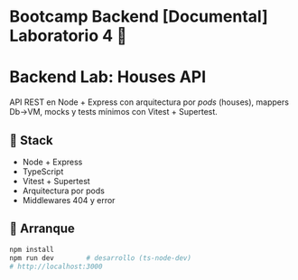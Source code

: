 # Bootcamp Backend \[Documental] Laboratorio 4 🍋
# Backend Lab: Houses API

API REST en Node + Express con arquitectura por *pods* (houses), mappers Db→VM, mocks y tests mínimos con Vitest + Supertest.

## 🧰 Stack
- Node + Express
- TypeScript
- Vitest + Supertest
- Arquitectura por pods
- Middlewares 404 y error

## 🚀 Arranque
```bash
npm install
npm run dev        # desarrollo (ts-node-dev)
# http://localhost:3000
